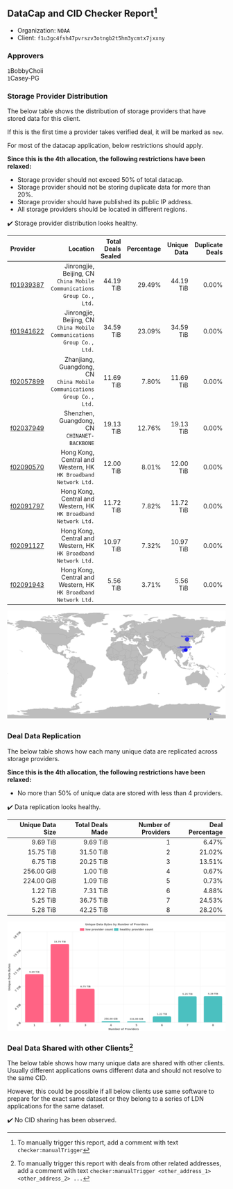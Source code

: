 ## DataCap and CID Checker Report[^1]
 - Organization: `NOAA`
 - Client: `f1u3gc4fsh47pvrszv3otngb2t5hm3ycmtx7jxxny`
### Approvers
`1`BobbyChoii<br/>`1`Casey-PG

### Storage Provider Distribution
The below table shows the distribution of storage providers that have stored data for this client.

If this is the first time a provider takes verified deal, it will be marked as `new`.

For most of the datacap application, below restrictions should apply.

**Since this is the 4th allocation, the following restrictions have been relaxed:**
 - Storage provider should not exceed 50% of total datacap.
 - Storage provider should not be storing duplicate data for more than 20%.
 - Storage provider should have published its public IP address.
 - All storage providers should be located in different regions.

✔️ Storage provider distribution looks healthy.

| Provider                                              |                                                                   Location | Total Deals Sealed | Percentage | Unique Data | Duplicate Deals |
| :---------------------------------------------------- | -------------------------------------------------------------------------: | -----------------: | ---------: | ----------: | --------------: |
| [f01939387](https://filfox.info/en/address/f01939387) |  Jinrongjie, Beijing, CN<br/>`China Mobile Communications Group Co., Ltd.` |          44.19 TiB |     29.49% |   44.19 TiB |           0.00% |
| [f01941622](https://filfox.info/en/address/f01941622) |  Jinrongjie, Beijing, CN<br/>`China Mobile Communications Group Co., Ltd.` |          34.59 TiB |     23.09% |   34.59 TiB |           0.00% |
| [f02057899](https://filfox.info/en/address/f02057899) | Zhanjiang, Guangdong, CN<br/>`China Mobile Communications Group Co., Ltd.` |          11.69 TiB |      7.80% |   11.69 TiB |           0.00% |
| [f02037949](https://filfox.info/en/address/f02037949) |                            Shenzhen, Guangdong, CN<br/>`CHINANET-BACKBONE` |          19.13 TiB |     12.76% |   19.13 TiB |           0.00% |
| [f02090570](https://filfox.info/en/address/f02090570) |         Hong Kong, Central and Western, HK<br/>`HK Broadband Network Ltd.` |          12.00 TiB |      8.01% |   12.00 TiB |           0.00% |
| [f02091797](https://filfox.info/en/address/f02091797) |         Hong Kong, Central and Western, HK<br/>`HK Broadband Network Ltd.` |          11.72 TiB |      7.82% |   11.72 TiB |           0.00% |
| [f02091127](https://filfox.info/en/address/f02091127) |         Hong Kong, Central and Western, HK<br/>`HK Broadband Network Ltd.` |          10.97 TiB |      7.32% |   10.97 TiB |           0.00% |
| [f02091943](https://filfox.info/en/address/f02091943) |         Hong Kong, Central and Western, HK<br/>`HK Broadband Network Ltd.` |           5.56 TiB |      3.71% |    5.56 TiB |           0.00% |

<img src="https://raw.githubusercontent.com/data-preservation-programs/filplus-checker-assets/main/filecoin-project/filecoin-plus-large-datasets/issues/1860/1681167965478.png"/>

### Deal Data Replication
The below table shows how each many unique data are replicated across storage providers.


**Since this is the 4th allocation, the following restrictions have been relaxed:**
- No more than 50% of unique data are stored with less than 4 providers.

✔️ Data replication looks healthy.

| Unique Data Size | Total Deals Made | Number of Providers | Deal Percentage |
| ---------------: | ---------------: | ------------------: | --------------: |
|         9.69 TiB |         9.69 TiB |                   1 |           6.47% |
|        15.75 TiB |        31.50 TiB |                   2 |          21.02% |
|         6.75 TiB |        20.25 TiB |                   3 |          13.51% |
|       256.00 GiB |         1.00 TiB |                   4 |           0.67% |
|       224.00 GiB |         1.09 TiB |                   5 |           0.73% |
|         1.22 TiB |         7.31 TiB |                   6 |           4.88% |
|         5.25 TiB |        36.75 TiB |                   7 |          24.53% |
|         5.28 TiB |        42.25 TiB |                   8 |          28.20% |

<img src="https://raw.githubusercontent.com/data-preservation-programs/filplus-checker-assets/main/filecoin-project/filecoin-plus-large-datasets/issues/1860/1681167966165.png"/>

### Deal Data Shared with other Clients[^3]
The below table shows how many unique data are shared with other clients.
Usually different applications owns different data and should not resolve to the same CID.

However, this could be possible if all below clients use same software to prepare for the exact same dataset or they belong to a series of LDN applications for the same dataset.

✔️ No CID sharing has been observed.

[^1]: To manually trigger this report, add a comment with text `checker:manualTrigger`

[^2]: Deals from those addresses are combined into this report as they are specified with `checker:manualTrigger`

[^3]: To manually trigger this report with deals from other related addresses, add a comment with text `checker:manualTrigger <other_address_1> <other_address_2> ...`
